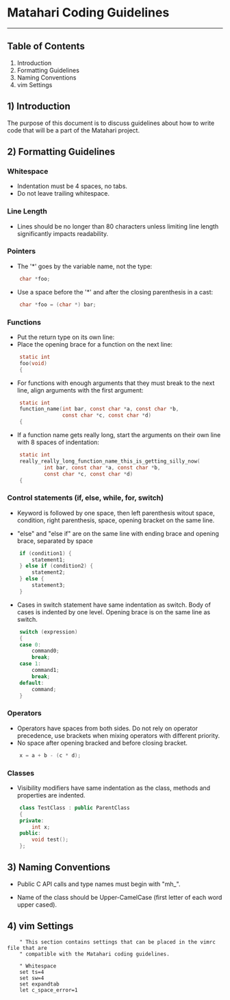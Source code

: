 # Matahari Coding Guidelines

-------------------------------------------------------------------------------

## Table of Contents

1. Introduction
2. Formatting Guidelines
3. Naming Conventions
4. vim Settings

## 1) Introduction

The purpose of this document is to discuss guidelines about how to write
code that will be a part of the Matahari project.


## 2) Formatting Guidelines

### Whitespace

- Indentation must be 4 spaces, no tabs.
- Do not leave trailing whitespace.

### Line Length

- Lines should be no longer than 80 characters unless limiting line length significantly impacts readability.

### Pointers

- The '*' goes by the variable name, not the type:

```C
    char *foo;
```

- Use a space before the '*' and after the closing parenthesis in a cast:

```C
    char *foo = (char *) bar;
```

### Functions

- Put the return type on its own line:
- Place the opening brace for a function on the next line:

```C
    static int
    foo(void)
    {
```

- For functions with enough arguments that they must break to the next line, align arguments with the first argument:

```C
    static int
    function_name(int bar, const char *a, const char *b,
                  const char *c, const char *d)
    {
```

- If a function name gets really long, start the arguments on their own line with 8 spaces of indentation:

```C
    static int
    really_really_long_function_name_this_is_getting_silly_now(
            int bar, const char *a, const char *b,
            const char *c, const char *d)
    {
```

### Control statements (if, else, while, for, switch)

- Keyword is followed by one space, then left parenthesis witout space,
  condition, right parenthesis, space, opening bracket on the same line.

- "else" and "else if" are on the same line with ending brace and opening
  brace, separated by space

```C
    if (condition1) {
        statement1;
    } else if (condition2) {
        statement2;
    } else {
        statement3;
    }
```

- Cases in switch statement have same indentation as switch. Body of cases
  is indented by one level. Opening brace is on the same line as switch.

```C
    switch (expression)
    {
    case 0:
        command0;
        break;
    case 1:
        command1;
        break;
    default:
        command;
    }
```

### Operators

- Operators have spaces from both sides. Do not rely on operator precedence,
  use brackets when mixing operators with different priority.
- No space after opening bracked and before closing bracket.

```C
    x = a + b - (c * d);
```

### Classes

- Visibility modifiers have same indentation as the class, methods and
  properties are indented.

```C++
    class TestClass : public ParentClass
    {
    private:
        int x;
    public:
        void test();
    };
```

## 3) Naming Conventions

- Public C API calls and type names must begin with "mh_".

- Name of the class should be Upper-CamelCase (first letter of each word
  upper cased).


## 4) vim Settings

```vim
    " This section contains settings that can be placed in the vimrc file that are
    " compatible with the Matahari coding guidelines.

    " Whitespace
    set ts=4
    set sw=4
    set expandtab
    let c_space_error=1
```
